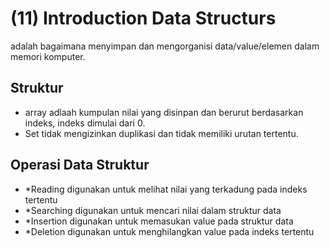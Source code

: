 # (11) Introduction Data Structurs #
adalah bagaimana menyimpan dan mengorganisi data/value/elemen dalam memori komputer.

## Struktur ##
- array adlaah kumpulan nilai yang disinpan dan berurut berdasarkan indeks, indeks dimulai dari 0.
- Set tidak mengizinkan duplikasi dan tidak memiliki urutan tertentu.

## Operasi Data Struktur ##
- *Reading digunakan untuk melihat nilai yang terkadung pada indeks tertentu
- *Searching digunakan untuk mencari nilai dalam struktur data
- *Insertion digunakan untuk memasukan value pada struktur data
- *Deletion digunakan untuk menghilangkan value pada indeks tertentu
